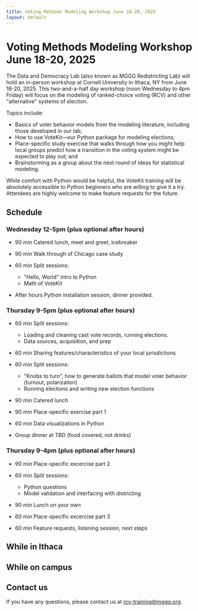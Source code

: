 ```yaml
---
title: Voting Methods Modeling Workshop June 18-20, 2025
layout: default
---
```


# Voting Methods Modeling Workshop June 18-20, 2025

The Data and Democracy Lab (also known as MGGG Redistricting Lab) will hold an in-person workshop at Cornell University in Ithaca, NY from June 18-20, 2025. This two-and-a-half day workshop (noon Wednesday to 4pm Friday) will focus on the modeling of ranked-choice voting (RCV) and other "alternative" systems of election. 

Topics include:
- Basics of voter behavior models from the modeling literature, including those developed in our lab;
- How to use VoteKit—our Python package for modeling elections;
- Place-specific study exercise that walks through how you might help local groups predict how a transition in the voting system might be expected to play out; and
- Brainstorming as a group about the next round of ideas for statistical modeling.

While comfort with Python would be helpful, the VoteKit training will be absolutely accessible to Python beginners who are willing to give it a try. Attendees are highly welcome to make feature requests for the future. 

## Schedule

### Wednesday 12-5pm (plus optional after hours)

* 90 min Catered lunch, meet and greet, icebreaker

* 90 min Walk through of Chicago case study
* 60 min Split sessions: 
    - "Hello, World" intro to Python
    - Math of VoteKit
* After hours Python installation session, dinner provided.

### Thursday 9-5pm (plus optional after hours)

* 60 min Split sessions: 
    - Loading and cleaning cast vote records, running elections.
    - Data sources, acquisition, and prep
* 60 min Sharing features/characteristics of your local jurisdictions 
* 60 min Split sessions: 
    - "Knobs to turn", how to generate ballots that model voter behavior (turnout, polarization)
    - Running elections and writing new election functions

* 90 min Catered lunch

* 90 min Place-specific exercise part 1
* 60 min Data visualizations in Python

* Group dinner at TBD (food covered, not drinks)


### Thursday 9-4pm (plus optional after hours)

* 90 min Place-specific excercise part 2
* 60 min Split sessions: 
    - Python questions
    - Model validation and interfacing with districting

* 90 min Lunch on your own

* 60 min Place-specific excercise part 3
* 60 min Feature requests, listening session, next steps

## While in Ithaca

## While on campus

## Contact us

If you have any questions, please contact us at rcv-training@mggg.org. 
